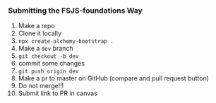 ### Submitting the FSJS-foundations Way

1) Make a repo
1) Clone it locally
1) `npx create-alchemy-bootstrap .`
1) Make a `dev` branch
1) `git checkout -b dev`
1) commit some changes
1) `git push origin dev`
1) Make a pr to master on GitHub (compare and pull request button)
1) Do not merge!!!
1) Submit link to PR in canvas